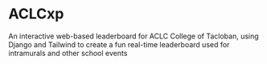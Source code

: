 # ACLCxp
An interactive web-based leaderboard for ACLC College of Tacloban, using Django and Tailwind to create a fun real-time leaderboard used for intramurals and other school events 

